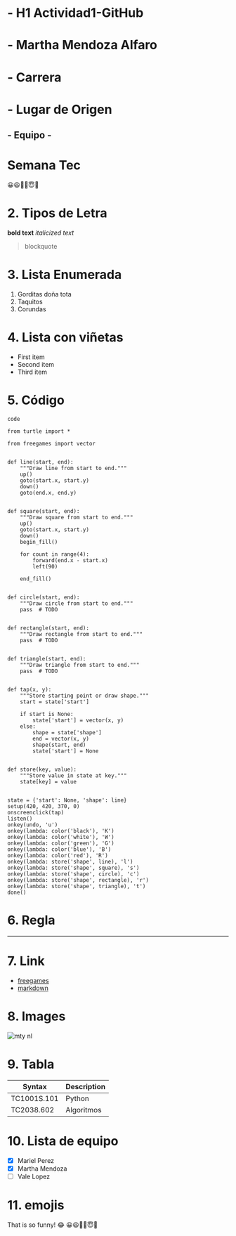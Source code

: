 # - H1 Actividad1-GitHub
# - Martha Mendoza Alfaro
# - Carrera
# - Lugar de Origen
## - Equipo -

# **Semana Tec**
😀😆🥹🤣😇🙂

# 2. Tipos de Letra
**bold text**
*italicized text*
> blockquote

# 3. Lista Enumerada
1. Gorditas doña tota
2. Taquitos
3. Corundas

# 4. Lista con viñetas
- First item
- Second item
- Third item

# 5. Código
`code`
```
from turtle import *

from freegames import vector


def line(start, end):
    """Draw line from start to end."""
    up()
    goto(start.x, start.y)
    down()
    goto(end.x, end.y)


def square(start, end):
    """Draw square from start to end."""
    up()
    goto(start.x, start.y)
    down()
    begin_fill()

    for count in range(4):
        forward(end.x - start.x)
        left(90)

    end_fill()


def circle(start, end):
    """Draw circle from start to end."""
    pass  # TODO


def rectangle(start, end):
    """Draw rectangle from start to end."""
    pass  # TODO


def triangle(start, end):
    """Draw triangle from start to end."""
    pass  # TODO


def tap(x, y):
    """Store starting point or draw shape."""
    start = state['start']

    if start is None:
        state['start'] = vector(x, y)
    else:
        shape = state['shape']
        end = vector(x, y)
        shape(start, end)
        state['start'] = None


def store(key, value):
    """Store value in state at key."""
    state[key] = value


state = {'start': None, 'shape': line}
setup(420, 420, 370, 0)
onscreenclick(tap)
listen()
onkey(undo, 'u')
onkey(lambda: color('black'), 'K')
onkey(lambda: color('white'), 'W')
onkey(lambda: color('green'), 'G')
onkey(lambda: color('blue'), 'B')
onkey(lambda: color('red'), 'R')
onkey(lambda: store('shape', line), 'l')
onkey(lambda: store('shape', square), 's')
onkey(lambda: store('shape', circle), 'c')
onkey(lambda: store('shape', rectangle), 'r')
onkey(lambda: store('shape', triangle), 't')
done()
```

# 6. Regla
---

# 7. Link
- [freegames](https://grantjenks.com/docs/freegames/)
- [markdown](https://www.markdownguide.org/cheat-sheet/)

# 8. Images
![mty nl](https://assets.airtrfx.com/media-em/vb/cities/monterrey-MTY.png)

# 9. Tabla
| Syntax | Description |
| ----------- | ----------- |
| TC1001S.101 | Python |
| TC2038.602 | Algoritmos |

# 10. Lista de equipo
- [x] Mariel Perez
- [x] Martha Mendoza
- [ ] Vale Lopez

# 11. emojis
That is so funny! :joy:
😀😆🥹🤣😇🙂
